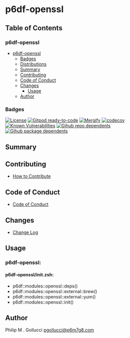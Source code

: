 # p6df-openssl

## Table of Contents


### p6df-openssl
- [p6df-openssl](#p6df-openssl)
  - [Badges](#badges)
  - [Distributions](#distributions)
  - [Summary](#summary)
  - [Contributing](#contributing)
  - [Code of Conduct](#code-of-conduct)
  - [Changes](#changes)
    - [Usage](#usage)
  - [Author](#author)

### Badges

[![License](https://img.shields.io/badge/License-Apache%202.0-yellowgreen.svg)](https://opensource.org/licenses/Apache-2.0)
[![Gitpod ready-to-code](https://img.shields.io/badge/Gitpod-ready--to--code-blue?logo=gitpod)](https://gitpod.io/#https://github.com/p6m7g8/p6df-openssl)
[![Mergify](https://img.shields.io/endpoint.svg?url=https://gh.mergify.io/badges/p6m7g8/p6df-openssl/&style=flat)](https://mergify.io)
[![codecov](https://codecov.io/gh/p6m7g8/p6df-openssl/branch/master/graph/badge.svg?token=14Yj1fZbew)](https://codecov.io/gh/p6m7g8/p6df-openssl)
[![Known Vulnerabilities](https://snyk.io/test/github/p6m7g8/p6df-openssl/badge.svg?targetFile=package.json)](https://snyk.io/test/github/p6m7g8/p6df-openssl?targetFile=package.json)
[![Gihub repo dependents](https://badgen.net/github/dependents-repo/p6m7g8/p6df-openssl)](https://github.com/p6m7g8/p6df-openssl/network/dependents?dependent_type=REPOSITORY)
[![Gihub package dependents](https://badgen.net/github/dependents-pkg/p6m7g8/p6df-openssl)](https://github.com/p6m7g8/p6df-openssl/network/dependents?dependent_type=PACKAGE)

## Summary

## Contributing

- [How to Contribute](CONTRIBUTING.md)

## Code of Conduct

- [Code of Conduct](https://github.com/p6m7g8/.github/blob/master/CODE_OF_CONDUCT.md)

## Changes

- [Change Log](CHANGELOG.md)

## Usage

### p6df-openssl:

#### p6df-openssl/init.zsh:

- p6df::modules::openssl::deps()
- p6df::modules::openssl::external::brew()
- p6df::modules::openssl::external::yum()
- p6df::modules::openssl::init()



## Author

Philip M . Gollucci <pgollucci@p6m7g8.com>
